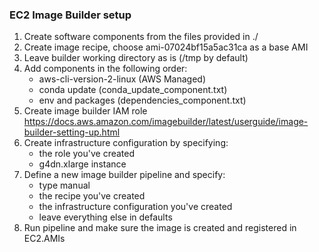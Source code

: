 ### EC2 Image Builder setup

1) Create software components from the files provided in ./
2) Create image recipe, choose ami-07024bf15a5ac31ca as a base AMI
3) Leave builder working directory as is (/tmp by default)
4) Add components in the following order:
   - aws-cli-version-2-linux (AWS Managed)
   - conda update (conda_update_component.txt)
   - env and packages (dependencies_component.txt)
6) Create image builder IAM role https://docs.aws.amazon.com/imagebuilder/latest/userguide/image-builder-setting-up.html
7) Create infrastructure configuration by specifying:
   - the role you've created
   - g4dn.xlarge instance
8) Define a new image builder pipeline and specify:
   - type manual
   - the recipe you've created
   - the infrastructure configuration you've created
   - leave everything else in defaults
9) Run pipeline and make sure the image is created and registered in EC2.AMIs
